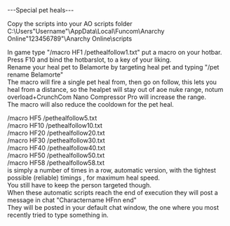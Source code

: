 ---Special pet heals---

Copy the scripts into your AO scripts folder C:\Users\"Username"\AppData\Local\Funcom\Anarchy Online\"123456789"\Anarchy Online\scripts

In game type "/macro HF1 /pethealfollow1.txt"  put a macro on your hotbar.  
Press F10 and bind the hotbarslot, to a key of your liking.  
Rename your heal pet to Belamorte by targeting heal pet and typing "/pet rename Belamorte"  
The macro will fire a single pet heal from, then go on follow, this lets you heal from a distance, so the healpet will stay out of aoe nuke range, notum overload+CrunchCom Nano Compressor Pro will increase the range.  
The macro will also reduce the cooldown for the pet heal.  

/macro HF5 /pethealfollow5.txt  
/macro HF10 /pethealfollow10.txt  
/macro HF20 /pethealfollow20.txt  
/macro HF30 /pethealfollow30.txt  
/macro HF40 /pethealfollow40.txt  
/macro HF50 /pethealfollow50.txt  
/macro HF58 /pethealfollow58.txt  
is simply a number of times in a row, automatic version, with the tightest possible (reliable) timings , for maximum heal speed.  
You still have to keep the person targeted though.  
When these automatic scripts reach the end of execution they will post a message in chat "Charactername HFnn end"  
They will be posted in your default chat window, the one where you most recently tried to type something in.  


